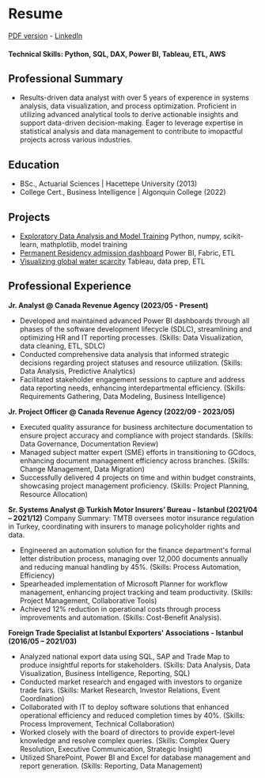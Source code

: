 # Resume
[PDF version](https://drive.google.com/file/d/10pe_m4adM5rk-1R87SPalpk434uWGc55/view) - [LinkedIn](https://www.linkedin.com/in/gorkemb/)
#### Technical Skills: Python, SQL, DAX, Power BI, Tableau, ETL, AWS

## Professional Summary
- Results-driven data analyst with over 5 years of experence in systems analysis, data visualization, and process optimization. Proficient in utilizing advanced analytical tools to derive actionable insights and support data-driven decision-making. Eager to leverage expertise in statistical analysis and data management to contribute to imopactful projects across various industries.

## Education
- BSc., Actuarial Sciences | Hacettepe University (2013)
- College Cert., Business Intelligence | Algonquin College (2022)

## Projects
- [Exploratory Data Analysis and Model Training](https://github.com/LegateG/expdataanalysis) Python, numpy, scikit-learn, mathplotlib, model training 
- [Permanent Residency admission dashboard](https://app.fabric.microsoft.com/view?r=eyJrIjoiOWU0NGQ5ODQtYmE2NC00NzgwLTllYjEtYzQyNzI4YWQ1OGU0IiwidCI6IjdjMDFkZWNlLTcwNzUtNGM3OC04MWE0LWMyMGEyODYxMzlkZSIsImMiOjF9) Power BI, Fabric, ETL 
- [Visualizing global water scarcity](https://public.tableau.com/app/profile/gorkem.bayar/viz/WaterScarcityAroundtheGlobe/Story) Tableau, data prep, ETL 

## Professional Experience
**Jr. Analyst @ Canada Revenue Agency (2023/05 - Present)**
- Developed and maintained advanced Power BI dashboards through all phases of the software development lifecycle (SDLC), streamlining and optimizing HR and IT reporting processes. (Skills: Data Visualization, data cleaning, ETL, SDLC)
- Conducted comprehensive data analysis that informed strategic decisions regarding project statuses and resource utilization. (Skills: Data Analysis, Predictive Analytics)
- Facilitated stakeholder engagement sessions to capture and address data reporting needs, enhancing interdepartmental efficiency. (Skills: Requirements Gathering, Data Modeling, Business Intelligence)

**Jr. Project Officer @ Canada Revenue Agency (2022/09 - 2023/05)** 
- Executed quality assurance for business architecture documentation to ensure project accuracy and compliance with project standards. (Skills: Data Governance, Documentation Review)
- Managed subject matter expert (SME) efforts in transitioning to GCdocs, enhancing document management efficiency across branches. (Skills: Change Management, Data Migration)
- Successfully delivered 4 projects on time and within budget constraints, showcasing project management proficiency. (Skills: Project Planning, Resource Allocation)

**Sr. Systems Analyst @ Turkish Motor Insurers’ Bureau - Istanbul (2021/04 – 2021/12)**
Company Summary: TMTB oversees motor insurance regulation in Turkey, coordinating with insurers to manage policyholder rights and data.
- Engineered an automation solution for the finance department's formal letter distribution process, managing over 12,000 documents annually and reducing manual handling by 45%. (Skills: Process Automation, Efficiency)
- Spearheaded implementation of Microsoft Planner for workflow management, enhancing project tracking and team productivity. (Skills: Project Management, Collaborative Tools)
- Achieved 12% reduction in operational costs through process improvements and automation. (Skills: Cost-Benefit Analysis).

**Foreign Trade Specialist at Istanbul Exporters' Associations - Istanbul (2016/05 – 2021/03)**
- Analyzed national export data using SQL, SAP and Trade Map to produce insightful reports for stakeholders. (Skills: Data Analysis, Data Visualization, Business Intelligence, Reporting, SQL)
- Conducted market research and engaged with investors to organize trade fairs. (Skills: Market Research, Investor Relations, Event Coordination)
- Collaborated with IT to deploy software solutions that enhanced operational efficiency and reduced completion times by 40%. (Skills: Process Improvement, Technical Collaboration)
- Worked closely with the board of directors to provide expert-level knowledge and resolve complex queries. (Skills: Complex Query Resolution, Executive Communication, Strategic Insight)
- Utilized SharePoint, Power BI and Excel for database management and report generation. (Skills: Reporting, Data Management)


